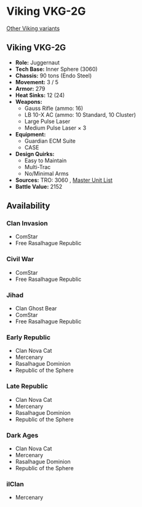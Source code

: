 # Viking VKG-2G 

[Other Viking variants](../viking.md) 

## Viking VKG-2G 

- **Role:** Juggernaut 
- **Tech Base:** Inner Sphere (3060) 
- **Chassis:** 90 tons (Endo Steel) 
- **Movement:** 3 / 5 
- **Armor:** 279 
- **Heat Sinks:** 12 (24) 
- **Weapons:** 
  - Gauss Rifle (ammo: 16) 
  - LB 10-X AC (ammo: 10 Standard, 10 Cluster) 
  - Large Pulse Laser 
  - Medium Pulse Laser × 3 
- **Equipment:** 
  - Guardian ECM Suite 
  - CASE 
- **Design Quirks:** 
  - Easy to Maintain 
  - Multi-Trac 
  - No/Minimal Arms 
- **Sources:** TRO: 3060 , [Master Unit List](http://masterunitlist.info/Unit/Details/3418) 
- **Battle Value:** 2152 

## Availability 

### Clan Invasion 

- ComStar 
- Free Rasalhague Republic 

### Civil War 

- ComStar 
- Free Rasalhague Republic 

### Jihad 

- Clan Ghost Bear 
- ComStar 
- Free Rasalhague Republic 

### Early Republic 

- Clan Nova Cat 
- Mercenary 
- Rasalhague Dominion 
- Republic of the Sphere 

### Late Republic 

- Clan Nova Cat 
- Mercenary 
- Rasalhague Dominion 
- Republic of the Sphere 

### Dark Ages 

- Clan Nova Cat 
- Mercenary 
- Rasalhague Dominion 
- Republic of the Sphere 

### ilClan 

- Mercenary 

